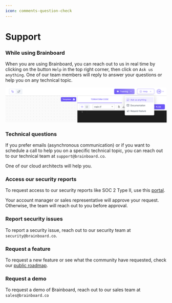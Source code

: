 ```yaml
---
icon: comments-question-check
---
```


# Support

### While using Brainboard

When you are using Brainboard, you can reach out to us in real time by clicking on the button `Help` in the top right corner, then click on `Ask us anything`. One of our team members will reply to answer your questions or help you on any technical topic.

![Ask us anything](../.gitbook/assets/ask-us-anything.png)

### Technical questions

If you prefer emails (asynchronous communication) or if you want to schedule a call to help you on a specific technical topic, you can reach out to our technical team at `support@brainboard.co`.

One of our cloud architects will help you.

### Access our security reports

To request access to our security reports like SOC 2 Type II, use this [portal](https://security.brainboard.co).

Your account manager or sales representative will approve your request. Otherwise, the team will reach out to you before approval.

### Report security issues

To report a security issue, reach out to our security team at `security@brainboard.co`.

### Request a feature

To request a new feature or see what the community have requested, check our [public roadmap](https://roadmap.brainboard.co/boards/feature-requests).

### Request a demo

To request a demo of Brainboard, reach out to our sales team at `sales@brainboard.co`
